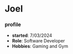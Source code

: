 # Joel
### profile
- **started**: 7/03/2024
- **Role**: Software Developer
- **Hobbies**: Gaming and Gym 